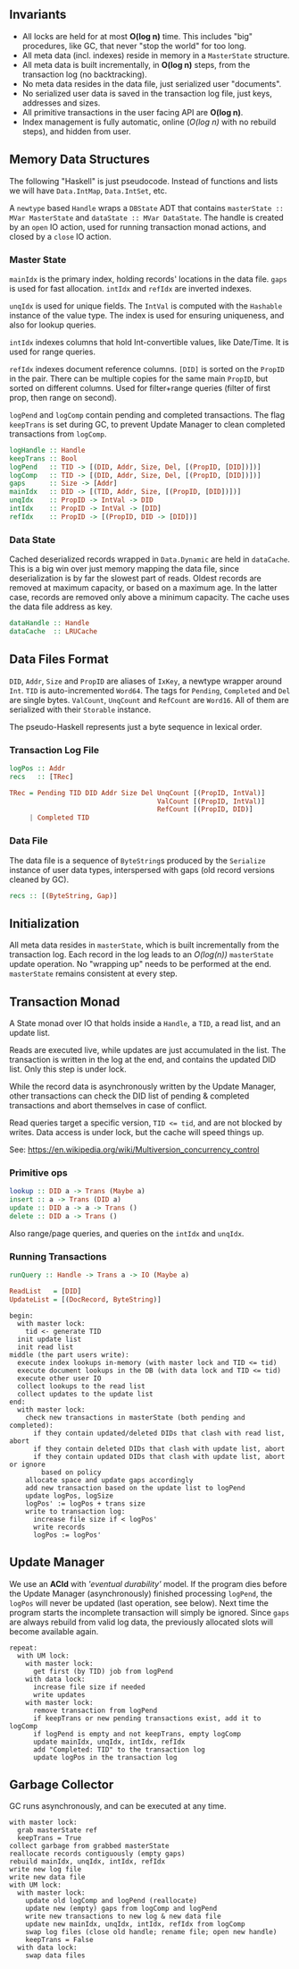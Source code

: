 Invariants
----------

- All locks are held for at most **O(log n)** time.
This includes "big" procedures, like GC, that never "stop the world" for too long.
- All meta data (incl. indexes) reside in memory in a `MasterState` structure.
- All meta data is built incrementally, in **O(log n)** steps,
from the transaction log (no backtracking).
- No meta data resides in the data file, just serialized user "documents".
- No serialized user data is saved in the transaction log file, just keys, addresses and sizes.
- All primitive transactions in the user facing API are **O(log n)**.
- Index management is fully automatic, online (*O(log n)* with no rebuild steps), and hidden from user.

Memory Data Structures
----------------------

The following "Haskell" is just pseudocode.
Instead of functions and lists we will have `Data.IntMap`, `Data.IntSet`, etc.

A `newtype` based `Handle` wraps a `DBState` ADT that contains
`masterState :: MVar MasterState` and `dataState :: MVar DataState`.
The handle is created by an `open` IO action, used for running transaction monad actions, and closed by a `close` IO action.

### Master State

`mainIdx` is the primary index, holding records' locations in the data file.
`gaps` is used for fast allocation.
`intIdx` and `refIdx` are inverted indexes.

`unqIdx` is used for unique fields.
The `IntVal` is computed with the `Hashable` instance of the value type.
The index is used for ensuring uniqueness, and also for lookup queries.

`intIdx` indexes columns that hold Int-convertible values, like Date/Time.
It is used for range queries.

`refIdx` indexes document reference columns.
`[DID]` is sorted on the `PropID` in the pair.
There can be multiple copies for the same main `PropID`, but sorted on different columns.
Used for filter+range queries (filter of first prop, then range on second).

`logPend` and `logComp` contain pending and completed transactions.
The flag `keepTrans` is set during GC, to prevent Update Manager
to clean completed transactions from `logComp`.

```haskell
logHandle :: Handle
keepTrans :: Bool
logPend   :: TID -> [(DID, Addr, Size, Del, [(PropID, [DID])])]
logComp   :: TID -> [(DID, Addr, Size, Del, [(PropID, [DID])])]
gaps      :: Size -> [Addr]
mainIdx   :: DID -> [(TID, Addr, Size, [(PropID, [DID])])]
unqIdx    :: PropID -> IntVal -> DID
intIdx    :: PropID -> IntVal -> [DID]
refIdx    :: PropID -> [(PropID, DID -> [DID])]
```

### Data State

Cached deserialized records wrapped in `Data.Dynamic` are held in `dataCache`.
This is a big win over just memory mapping the data file,
since deserialization is by far the slowest part of reads.
Oldest records are removed at maximum capacity, or based on a maximum age.
In the latter case, records are removed only above a minimum capacity.
The cache uses the data file address as key.

```haskell
dataHandle :: Handle
dataCache  :: LRUCache
```

Data Files Format
-----------------

`DID`, `Addr`, `Size` and `PropID` are aliases of `IxKey`, a newtype wrapper
around `Int`.
`TID` is auto-incremented `Word64`.
The tags for `Pending`, `Completed` and `Del` are single bytes.
`ValCount`, `UnqCount` and `RefCount` are `Word16`.
All of them are serialized with their `Storable` instance.

The pseudo-Haskell represents just a byte sequence in lexical order.

### Transaction Log File

```haskell
logPos :: Addr
recs   :: [TRec]

TRec = Pending TID DID Addr Size Del UnqCount [(PropID, IntVal)]
                                     ValCount [(PropID, IntVal)]
                                     RefCount [(PropID, DID)]
     | Completed TID
```

### Data File

The data file is a sequence of `ByteString`s produced by the `Serialize` instance
of user data types, interspersed with gaps (old record versions cleaned by GC).

```haskell
recs :: [(ByteString, Gap)]
```

Initialization
--------------

All meta data resides in `masterState`, which is built incrementally from the transaction log.
Each record in the log leads to an *O(log(n))* `masterState` update operation.
No "wrapping up" needs to be performed at the end.
`masterState` remains consistent at every step.

Transaction Monad
-----------------

A State monad over IO that holds inside a `Handle`, a `TID`, a read list, and an update list.

Reads are executed live, while updates are just accumulated in the list.
The transaction is written in the log at the end, and contains the updated DID list.
Only this step is under lock.

While the record data is asynchronously written by the Update Manager,
other transactions can check the DID list of pending & completed transactions
and abort themselves in case of conflict.

Read queries target a specific version, `TID <= tid`, and are not blocked by writes.
Data access is under lock, but the cache will speed things up.

See: https://en.wikipedia.org/wiki/Multiversion_concurrency_control

### Primitive ops

```haskell
lookup :: DID a -> Trans (Maybe a)
insert :: a -> Trans (DID a)
update :: DID a -> a -> Trans ()
delete :: DID a -> Trans ()
```

Also range/page queries, and queries on the `intIdx` and `unqIdx`.

### Running Transactions

```haskell
runQuery :: Handle -> Trans a -> IO (Maybe a)

ReadList   = [DID]
UpdateList = [(DocRecord, ByteString)]

```
```
begin:
  with master lock:
    tid <- generate TID
  init update list
  init read list
middle (the part users write):
  execute index lookups in-memory (with master lock and TID <= tid)
  execute document lookups in the DB (with data lock and TID <= tid)
  execute other user IO
  collect lookups to the read list
  collect updates to the update list
end:
  with master lock:
    check new transactions in masterState (both pending and completed):
      if they contain updated/deleted DIDs that clash with read list, abort
      if they contain deleted DIDs that clash with update list, abort
      if they contain updated DIDs that clash with update list, abort or ignore
        based on policy
    allocate space and update gaps accordingly
    add new transaction based on the update list to logPend
    update logPos, logSize
    logPos' := logPos + trans size
    write to transaction log:
      increase file size if < logPos'
      write records
      logPos := logPos'
```

Update Manager
--------------

We use an **ACId** with *'eventual durability'* model.
If the program dies before the Update Manager (asynchronously) finished
processing `logPend`, the `logPos` will never be updated (last operation, see below).
Next time the program starts the incomplete transaction will simply be ignored.
Since `gaps` are always rebuild from valid log data,
the previously allocated slots will become available again.

```
repeat:
  with UM lock:
    with master lock:
      get first (by TID) job from logPend
    with data lock:
      increase file size if needed
      write updates
    with master lock:
      remove transaction from logPend
      if keepTrans or new pending transactions exist, add it to logComp
      if logPend is empty and not keepTrans, empty logComp
      update mainIdx, unqIdx, intIdx, refIdx
      add "Completed: TID" to the transaction log
      update logPos in the transaction log
```

Garbage Collector
-----------------

GC runs asynchronously, and can be executed at any time.

```
with master lock:
  grab masterState ref
  keepTrans = True
collect garbage from grabbed masterState
reallocate records contiguously (empty gaps)
rebuild mainIdx, unqIdx, intIdx, refIdx
write new log file
write new data file
with UM lock:
  with master lock:
    update old logComp and logPend (reallocate)
    update new (empty) gaps from logComp and logPend
    write new transactions to new log & new data file
    update new mainIdx, unqIdx, intIdx, refIdx from logComp
    swap log files (close old handle; rename file; open new handle)
    keepTrans = False
  with data lock:
    swap data files
```
